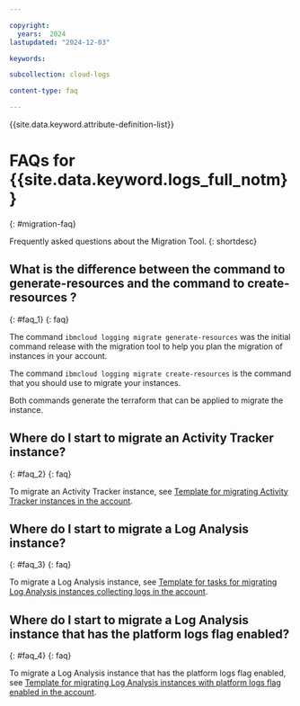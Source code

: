 ```yaml
---

copyright:
  years:  2024
lastupdated: "2024-12-03"

keywords:

subcollection: cloud-logs

content-type: faq

---
```


{{site.data.keyword.attribute-definition-list}}

# FAQs for {{site.data.keyword.logs_full_notm}}
{: #migration-faq}

Frequently asked questions about the Migration Tool.
{: shortdesc}

## What is the difference between the command to generate-resources and the command to create-resources ?
{: #faq_1}
{: faq}

The command `ibmcloud logging migrate generate-resources` was the initial command release with the migration tool to help you plan the migration of instances in your account.

The command `ibmcloud logging migrate create-resources` is the command that you should use to migrate your instances.

Both commands generate the terraform that can be applied to migrate the instance.

## Where do I start to migrate an Activity Tracker instance?
{: #faq_2}
{: faq}

To migrate an Activity Tracker instance, see [Template for migrating Activity Tracker instances in the account](/docs/cloud-logs?topic=cloud-logs-template-migration-at).

## Where do I start to migrate a Log Analysis instance?
{: #faq_3}
{: faq}

To migrate a Log Analysis instance, see [Template for tasks for migrating Log Analysis instances collecting logs in the account](/docs/cloud-logs?topic=cloud-logs-template-migration-logs).

## Where do I start to migrate a Log Analysis instance that has the platform logs flag enabled?
{: #faq_4}
{: faq}

To migrate a Log Analysis instance that has the platform logs flag enabled, see [Template for migrating Log Analysis instances with platform logs flag enabled in the account](/docs/cloud-logs?topic=cloud-logs-template-migration-la).
